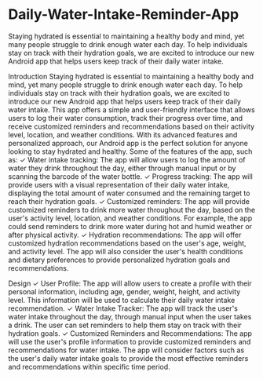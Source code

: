 # Daily-Water-Intake-Reminder-App
Staying hydrated is essential to maintaining a healthy body and mind, yet many people struggle to drink enough water each day. To help individuals stay on track with their hydration goals, we are excited to introduce our new Android app that helps users keep track of their daily water intake.

Introduction
Staying hydrated is essential to maintaining a healthy body and mind, yet many people struggle to drink enough water each day. To help individuals stay on track with their hydration goals, we are excited to introduce our new Android app that helps users keep track of their daily water intake. This app offers a simple and user-friendly interface that allows users to log their water consumption, track their progress over time, and receive customized reminders and recommendations based on their activity level, location, and weather conditions. With its advanced features and personalized approach, our Android app is the perfect solution for anyone looking to stay hydrated and healthy.
Some of the features of the app, such as:
✓ Water intake tracking: The app will allow users to log the amount of water they drink throughout the day, either through manual input or by scanning the barcode of the water bottle.
✓ Progress tracking: The app will provide users with a visual representation of their daily water intake, displaying the total amount of water consumed and the remaining target to reach their hydration goals.
✓ Customized reminders: The app will provide customized reminders to drink more water throughout the day, based on the user's activity level, location, and weather conditions. For example, the app could send reminders to drink more water during hot and humid weather or after physical activity.
✓ Hydration recommendations: The app will offer customized hydration recommendations based on the user's age, weight, and activity level. The app will also consider the user's health conditions and dietary preferences to provide personalized hydration goals and recommendations.

Design
✓ User Profile: The app will allow users to create a profile with their personal information, including age, gender, weight, height, and activity level. This information will be used to calculate their daily water intake recommendation.
✓ Water Intake Tracker: The app will track the user's water intake throughout the day, through manual input when the user takes a drink. The user can set reminders to help them stay on track with their hydration goals.
✓ Customized Reminders and Recommendations: The app will use the user's profile information to provide customized reminders and recommendations for water intake. The app will consider factors such as the user's daily water intake goals to provide the most effective reminders and recommendations within specific time period.

